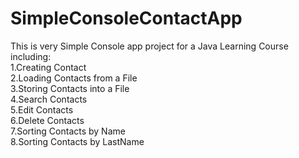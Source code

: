 # SimpleConsoleContactApp </br>
This is very Simple Console app project for a Java Learning Course including:</br>
1.Creating Contact </br>
2.Loading Contacts from a File </br>
3.Storing Contacts into a File </br>
4.Search Contacts </br>
5.Edit Contacts </br>
6.Delete Contacts </br>
7.Sorting Contacts by Name </br>
8.Sorting Contacts by LastName </br>
